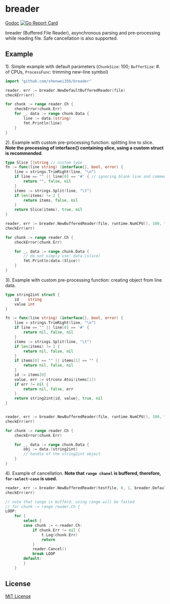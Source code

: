 # breader

[Godoc](http://godoc.org/github.com/shenwei356/breader)
[![Go Report Card](https://goreportcard.com/badge/github.com/shenwei356/breader)](https://goreportcard.com/report/github.com/shenwei356/breader)

breader (Buffered File Reader), asynchronous parsing and pre-processing while
 reading file. Safe cancellation is also supported.

## Example

1). Simple example with default parameters (`ChunkSize`: 100;
    `BufferSize`: #. of CPUs, `ProcessFunc`: trimming new-line symbol)

```go
import "github.com/shenwei356/breader"

reader, err := breader.NewDefaultBufferedReader(file)
checkErr(err)

for chunk := range reader.Ch {
    checkError(chunk.Err)
    for _, data := range chunk.Data {
        line := data.(string)
        fmt.Println(line)
    }
}
```

2). Example with custom pre-processing function: splitting line to slice.
    **Note the processing of interface{} containing slice,
        using a custom struct is recommended**.

```go
type Slice []string // custom type
fn := func(line string) (interface{}, bool, error) {
    line = strings.TrimRight(line, "\n")
    if line == "" || line[0] == '#' { // ignoring blank line and comment line
        return "", false, nil
    }
    items := strings.Split(line, "\t")
    if len(items) != 2 {
        return items, false, nil
    }
    return Slice(items), true, nil
}

reader, err := breader.NewBufferedReader(file, runtime.NumCPU(), 100, fn)
checkErr(err)

for chunk := range reader.Ch {
    checkError(chunk.Err)

    for _, data := range chunk.Data {
        // do not simply use: data.(slice)
        fmt.Println(data.(Slice))
    }
}

```

3). Example with custom pre-processing function: creating object from line data.

```go
type string2int struct {
    id    string
    value int
}

fn := func(line string) (interface{}, bool, error) {
    line = strings.TrimRight(line, "\n")
    if line == "" || line[0] == '#' {
        return nil, false, nil
    }
    items := strings.Split(line, "\t")
    if len(items) != 2 {
        return nil, false, nil
    }
    if items[0] == "" || items[1] == "" {
        return nil, false, nil
    }
    id := items[0]
    value, err := strconv.Atoi(items[1])
    if err != nil {
        return nil, false, err
    }
    return string2int{id, value}, true, nil
}


reader, err := breader.NewBufferedReader(file, runtime.NumCPU(), 100, fn)
checkErr(err)

for chunk := range reader.Ch {
    checkError(chunk.Err)

    for _, data := range chunk.Data {
        obj := data.(string2int)
        // handle of the string2int object
    }
}
```

4). Example of cancellation. **Note that `range chanel` is buffered, therefore,
`for-select-case` is used.**

```go
reader, err := breader.NewBufferedReader(testfile, 0, 1, breader.DefaultFunc)
checkErr(err)

// note that range is bufferd. using range will be failed
// for chunk := range reader.Ch {
LOOP:
    for {
        select {
        case chunk := <-reader.Ch:
            if chunk.Err != nil {
                t.Log(chunk.Err)
                return
            }
            reader.Cancel()
            break LOOP
        default:
        }
    }

```

## License

[MIT License](https://github.com/shenwei356/breader/blob/master/LICENSE)
